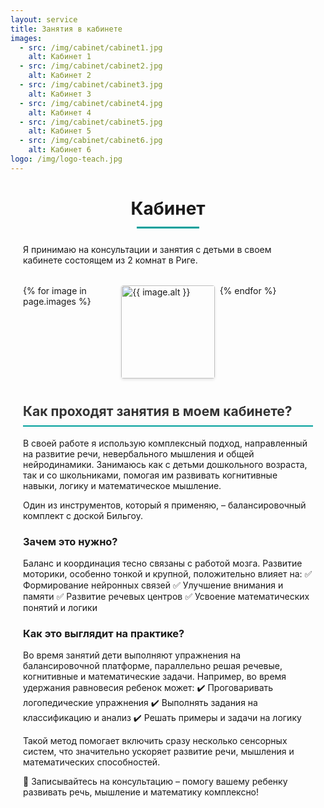 ```yaml
---
layout: service
title: Занятия в кабинете
images:
  - src: /img/cabinet/cabinet1.jpg
    alt: Кабинет 1
  - src: /img/cabinet/cabinet2.jpg
    alt: Кабинет 2
  - src: /img/cabinet/cabinet3.jpg
    alt: Кабинет 3
  - src: /img/cabinet/cabinet4.jpg
    alt: Кабинет 4
  - src: /img/cabinet/cabinet5.jpg
    alt: Кабинет 5
  - src: /img/cabinet/cabinet6.jpg
    alt: Кабинет 6
logo: /img/logo-teach.jpg
---
```


<style>
.consultation-container {
  max-width: 800px;
  margin: 0 auto;
  padding: 0 20px;
}

.section-title {
  border-bottom: 2px solid #00a09c;
  padding-bottom: 10px;
  color: #333;
  margin-top: 40px;
}

.page-title {
  text-align: center;
  position: relative;
  margin-bottom: 40px;
}

.page-title:after {
  content: "";
  position: absolute;
  bottom: -15px;
  left: 50%;
  width: 100px;
  height: 3px;
  background-color: #00a09c;
  transform: translateX(-50%);
}

.gallery {
  display: grid;
  grid-template-columns: repeat(3, 1fr);
  gap: 0.5rem;
  margin: 2rem 0;
  max-width: 800px;
  margin-left: auto;
  margin-right: auto;
}

.gallery-item {
  position: relative;
  overflow: hidden;
  border-radius: 4px;
  box-shadow: 0 2px 4px rgba(0, 0, 0, 0.1);
  transition: transform 0.3s ease;
  cursor: pointer;
  aspect-ratio: 1;
}

.gallery-item:hover {
  transform: scale(1.05);
}

.gallery-item img {
  width: 100%;
  height: 100%;
  object-fit: cover;
  display: block;
}

.lightbox {
  display: none;
  position: fixed;
  z-index: 999;
  top: 0;
  left: 0;
  width: 100%;
  height: 100%;
  background-color: rgba(0, 0, 0, 0.9);
  cursor: pointer;
}

.lightbox-content {
  margin: auto;
  display: block;
  max-width: 90%;
  max-height: 90vh;
  position: absolute;
  top: 50%;
  left: 50%;
  transform: translate(-50%, -50%);
}

.close {
  position: absolute;
  right: 25px;
  top: 10px;
  color: #f1f1f1;
  font-size: 40px;
  font-weight: bold;
  cursor: pointer;
}

.close:hover {
  color: #bbb;
}

@media (max-width: 768px) {
  .gallery {
    grid-template-columns: repeat(2, 1fr);
    gap: 0.3rem;
  }
}
</style>

<div class="consultation-container">
<h1 class="page-title">Кабинет</h1>

Я принимаю на консультации и занятия с детьми в своем кабинете состоящем из 2 комнат в Риге. 

<div class="gallery">
  {% for image in page.images %}
  <div class="gallery-item" onclick="openLightbox(this)">
    <img src="{{ image.src }}" alt="{{ image.alt }}">
  </div>
  {% endfor %}
</div>

<div id="lightbox" class="lightbox" onclick="closeLightbox()">
  <span class="close">&times;</span>
  <img id="lightbox-img" class="lightbox-content">
</div>

<script>
function openLightbox(element) {
  const lightbox = document.getElementById("lightbox");
  const lightboxImg = document.getElementById("lightbox-img");
  lightboxImg.src = element.querySelector("img").src;
  lightbox.style.display = "block";
}

function closeLightbox() {
  document.getElementById("lightbox").style.display = "none";
}

// Close lightbox when pressing Escape key
document.addEventListener('keydown', function(event) {
  if (event.key === 'Escape') {
    closeLightbox();
  }
});
</script>

<h2 class="section-title">Как проходят занятия в моем кабинете?</h2>

В своей работе я использую комплексный подход, направленный на развитие речи, невербального мышления и общей нейродинамики. Занимаюсь как с детьми дошкольного возраста, так и со школьниками, помогая им развивать когнитивные навыки, логику и математическое мышление.

Один из инструментов, который я применяю, – балансировочный комплект с доской Бильгоу.

<h3>Зачем это нужно?</h3>

Баланс и координация тесно связаны с работой мозга. Развитие моторики, особенно тонкой и крупной, положительно влияет на:
✅ Формирование нейронных связей
✅ Улучшение внимания и памяти
✅ Развитие речевых центров
✅ Усвоение математических понятий и логики

<h3>Как это выглядит на практике?</h3>

Во время занятий дети выполняют упражнения на балансировочной платформе, параллельно решая речевые, когнитивные и математические задачи. Например, во время удержания равновесия ребенок может:
✔️ Проговаривать логопедические упражнения
✔️ Выполнять задания на классификацию и анализ
✔️ Решать примеры и задачи на логику

Такой метод помогает включить сразу несколько сенсорных систем, что значительно ускоряет развитие речи, мышления и математических способностей.

<p class="cta-text">📍 Записывайтесь на консультацию – помогу вашему ребенку развивать речь, мышление и математику комплексно!</p>

</div>